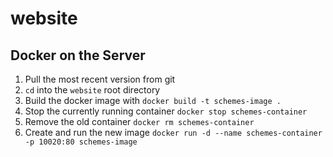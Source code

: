 # website

## Docker on the Server
1. Pull the most recent version from git
2. `cd` into the `website` root directory
3. Build the docker image with `docker build -t schemes-image .`
4. Stop the currently running container `docker stop schemes-container`
5. Remove the old container `docker rm schemes-container`
6. Create and run the new image `docker run -d --name schemes-container -p 10020:80 schemes-image`
